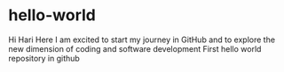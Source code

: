 # hello-world
Hi Hari Here
I am excited to start my journey in GitHub and to explore the new dimension of coding and software development
First hello world repository in github
